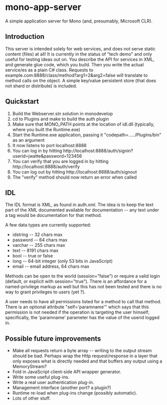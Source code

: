 
mono-app-server
===============

A simple application server for Mono (and, presumably, Microsoft CLR).

Introduction 
------------

This server is intended solely for web services, and does not serve static content (files) at all!
It is currently in the status of "tech demo" and only useful for testing ideas out on.
You describe the API for services in XML, and generate glue code, which you build.
Then you write the actual service/es as a plain C# class.
Requests to example.com:8888/class/method?arg1=2&arg2=false will translate to method calls on the object.
A simple key/value persistent store (that does not shard or distribute) is included.

Quickstart
----------

1. Build the Webserver.sln solution in monodevelop
2. cd to Plugins and make to build the auth plugin
3. Make sure that MONO_PATH points at the location of idl.dll (typically, where you built the Runtime.exe)
4. Start the Runtime.exe application, passing it "codepath=...../Plugins/bin" as an argument
5. It now listens to port localhost:8888
6. You can log in by hitting http://localhost:8888/auth/signin?userid=jwatte&password=123456
7. You can verify that you are logged in by hitting http://localhost:8888/auth/verify
8. You can log out by hitting http://localhost:8888/auth/signout
9. The "verify" method should now return an error when called

IDL
---

The IDL format is XML, as found in auth.xml. The idea is to keep the text part of the XML 
documented available for documentation -- any text under a <method> tag would be documentation 
for that method.

A few data types are currently supported:

* idstring -- 32 chars max
* password -- 64 chars max
* varchar  -- 255 chars max
* text     -- 8191 chars max
* bool     -- true or false
* long     -- 64-bit integer (only 53 bits in JavaScript)
* email    -- email address, 64 chars max

Methods can be open to the world (session="false") or require a valid login (default, or 
explicit with session="true"). There is an affordance for a named-privilege markup as well 
but this has not been tested and there is no way to grant privileges to users (yet ?).

A user needs to have all permissions listed for a method to call that method. There is an 
optional attribute "self='paramname'" which says that this permission is not needed if the 
operation is targeting the user himself; specifically, the 'paramname' parameter has the 
value of the userid logged in.

Possible future improvements
----------------------------

* Make all requests return a byte array -- writing to the output stream should be bad.
Perhaps wrap the Http request/response in a layer that only exposes what is directly 
needed and that buffers any output using a MemoryStream?
* Fold in JavaScript client-side API wrapper generator.
* Write some useful plug-ins.
* Write a real user authentication plug-in.
* Management interface (another port? a plugin?)
* Runtime re-load when plug-ins change (possibly automatic).
* Lots of other stuff.
